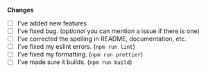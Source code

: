 **Changes**

<!-- Please explain the changes that you have made -->

- [ ] I've added new features
- [ ] I've fixed bug. (_optional_ you can mention a issue if there is one)
- [ ] I've corrected the spelling in README, documentation, etc.
- [ ] I've fixed my eslint errors. (`npm run lint`)
- [ ] I've fixed my formatting. (`npm run prettier`)
- [ ] I've made sure it builds. (`npm run build`)
